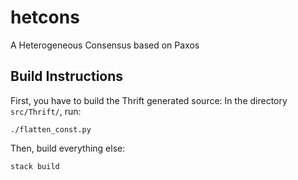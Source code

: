 # hetcons
A Heterogeneous Consensus based on Paxos

## Build Instructions
First, you have to build the Thrift generated source: In the directory `src/Thrift/`, run:

```
./flatten_const.py
```

Then, build everything else:

```
stack build
```
